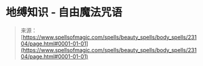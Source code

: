 <!--yml

分类：未分类

日期：2024年06月12日 19:08:02

-->

# 地缚知识 - 自由魔法咒语

> 来源：[https://www.spellsofmagic.com/spells/beauty_spells/body_spells/23104/page.html#0001-01-01](https://www.spellsofmagic.com/spells/beauty_spells/body_spells/23104/page.html#0001-01-01)
